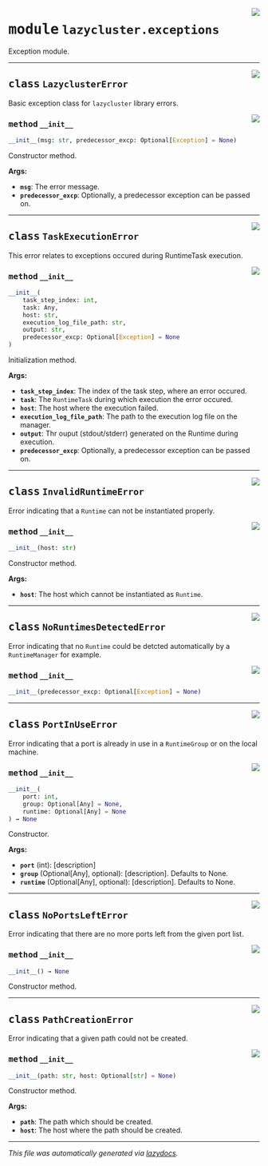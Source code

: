 <!-- markdownlint-disable -->

<a href="../src/lazycluster/exceptions.py#L0"><img align="right" style="float:right;" src="https://img.shields.io/badge/-source-cccccc?style=flat-square"></a>

# <kbd>module</kbd> `lazycluster.exceptions`
Exception module. 



---

<a href="../src/lazycluster/exceptions.py#L6"><img align="right" style="float:right;" src="https://img.shields.io/badge/-source-cccccc?style=flat-square"></a>

## <kbd>class</kbd> `LazyclusterError`
Basic exception class for `lazycluster` library errors. 

<a href="../src/lazycluster/exceptions.py#L9"><img align="right" style="float:right;" src="https://img.shields.io/badge/-source-cccccc?style=flat-square"></a>

### <kbd>method</kbd> `__init__`

```python
__init__(msg: str, predecessor_excp: Optional[Exception] = None)
```

Constructor method. 



**Args:**
 
 - <b>`msg`</b>:  The error message. 
 - <b>`predecessor_excp`</b>:  Optionally, a predecessor exception can be passed on. 





---

<a href="../src/lazycluster/exceptions.py#L27"><img align="right" style="float:right;" src="https://img.shields.io/badge/-source-cccccc?style=flat-square"></a>

## <kbd>class</kbd> `TaskExecutionError`
This error relates to exceptions occured during RuntimeTask execution. 

<a href="../src/lazycluster/exceptions.py#L30"><img align="right" style="float:right;" src="https://img.shields.io/badge/-source-cccccc?style=flat-square"></a>

### <kbd>method</kbd> `__init__`

```python
__init__(
    task_step_index: int,
    task: Any,
    host: str,
    execution_log_file_path: str,
    output: str,
    predecessor_excp: Optional[Exception] = None
)
```

Initialization method. 



**Args:**
 
 - <b>`task_step_index`</b>:  The index of the task step, where an error occured. 
 - <b>`task`</b>:  The `RuntimeTask` during which execution the error occured. 
 - <b>`host`</b>:  The host where the execution failed. 
 - <b>`execution_log_file_path`</b>:  The path to the execution log file on the manager. 
 - <b>`output`</b>:  Thr ouput (stdout/stderr) generated on the Runtime during execution. 
 - <b>`predecessor_excp`</b>:  Optionally, a predecessor exception can be passed on. 





---

<a href="../src/lazycluster/exceptions.py#L59"><img align="right" style="float:right;" src="https://img.shields.io/badge/-source-cccccc?style=flat-square"></a>

## <kbd>class</kbd> `InvalidRuntimeError`
Error indicating that a `Runtime` can not be instantiated properly. 

<a href="../src/lazycluster/exceptions.py#L62"><img align="right" style="float:right;" src="https://img.shields.io/badge/-source-cccccc?style=flat-square"></a>

### <kbd>method</kbd> `__init__`

```python
__init__(host: str)
```

Constructor method. 



**Args:**
 
 - <b>`host`</b>:  The host which cannot be instantiated as `Runtime`. 





---

<a href="../src/lazycluster/exceptions.py#L73"><img align="right" style="float:right;" src="https://img.shields.io/badge/-source-cccccc?style=flat-square"></a>

## <kbd>class</kbd> `NoRuntimesDetectedError`
Error indicating that no `Runtime` could be detcted automatically by a `RuntimeManager` for example. 

<a href="../src/lazycluster/exceptions.py#L76"><img align="right" style="float:right;" src="https://img.shields.io/badge/-source-cccccc?style=flat-square"></a>

### <kbd>method</kbd> `__init__`

```python
__init__(predecessor_excp: Optional[Exception] = None)
```









---

<a href="../src/lazycluster/exceptions.py#L80"><img align="right" style="float:right;" src="https://img.shields.io/badge/-source-cccccc?style=flat-square"></a>

## <kbd>class</kbd> `PortInUseError`
Error indicating that a port is already in use in a `RuntimeGroup` or on the local machine. 

<a href="../src/lazycluster/exceptions.py#L83"><img align="right" style="float:right;" src="https://img.shields.io/badge/-source-cccccc?style=flat-square"></a>

### <kbd>method</kbd> `__init__`

```python
__init__(
    port: int,
    group: Optional[Any] = None,
    runtime: Optional[Any] = None
) → None
```

Constructor. 



**Args:**
 
 - <b>`port`</b> (int):  [description] 
 - <b>`group`</b> (Optional[Any], optional):  [description]. Defaults to None. 
 - <b>`runtime`</b> (Optional[Any], optional):  [description]. Defaults to None. 





---

<a href="../src/lazycluster/exceptions.py#L121"><img align="right" style="float:right;" src="https://img.shields.io/badge/-source-cccccc?style=flat-square"></a>

## <kbd>class</kbd> `NoPortsLeftError`
Error indicating that there are no more ports left from the given port list. 

<a href="../src/lazycluster/exceptions.py#L124"><img align="right" style="float:right;" src="https://img.shields.io/badge/-source-cccccc?style=flat-square"></a>

### <kbd>method</kbd> `__init__`

```python
__init__() → None
```

Constructor method. 





---

<a href="../src/lazycluster/exceptions.py#L130"><img align="right" style="float:right;" src="https://img.shields.io/badge/-source-cccccc?style=flat-square"></a>

## <kbd>class</kbd> `PathCreationError`
Error indicating that a given path could not be created. 

<a href="../src/lazycluster/exceptions.py#L133"><img align="right" style="float:right;" src="https://img.shields.io/badge/-source-cccccc?style=flat-square"></a>

### <kbd>method</kbd> `__init__`

```python
__init__(path: str, host: Optional[str] = None)
```

Constructor method. 



**Args:**
 
 - <b>`path`</b>:  The path which should be created. 
 - <b>`host`</b>:  The host where the path should be created. 







---

_This file was automatically generated via [lazydocs](https://github.com/ml-tooling/lazydocs)._
